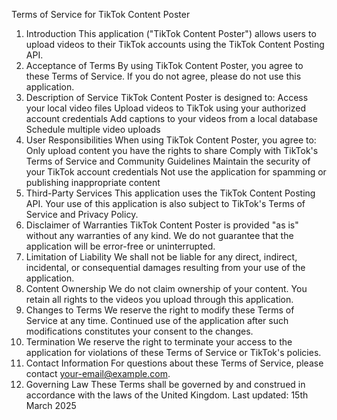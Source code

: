Terms of Service for TikTok Content Poster
1. Introduction
This application ("TikTok Content Poster") allows users to upload videos to their TikTok accounts using the TikTok Content Posting API.
2. Acceptance of Terms
By using TikTok Content Poster, you agree to these Terms of Service. If you do not agree, please do not use this application.
3. Description of Service
TikTok Content Poster is designed to:
Access your local video files
Upload videos to TikTok using your authorized account credentials
Add captions to your videos from a local database
Schedule multiple video uploads
4. User Responsibilities
When using TikTok Content Poster, you agree to:
Only upload content you have the rights to share
Comply with TikTok's Terms of Service and Community Guidelines
Maintain the security of your TikTok account credentials
Not use the application for spamming or publishing inappropriate content
5. Third-Party Services
This application uses the TikTok Content Posting API. Your use of this application is also subject to TikTok's Terms of Service and Privacy Policy.
6. Disclaimer of Warranties
TikTok Content Poster is provided "as is" without any warranties of any kind. We do not guarantee that the application will be error-free or uninterrupted.
7. Limitation of Liability
We shall not be liable for any direct, indirect, incidental, or consequential damages resulting from your use of the application.
8. Content Ownership
We do not claim ownership of your content. You retain all rights to the videos you upload through this application.
9. Changes to Terms
We reserve the right to modify these Terms of Service at any time. Continued use of the application after such modifications constitutes your consent to the changes.
10. Termination
We reserve the right to terminate your access to the application for violations of these Terms of Service or TikTok's policies.
11. Contact Information
For questions about these Terms of Service, please contact your-email@example.com.
12. Governing Law
These Terms shall be governed by and construed in accordance with the laws of the United Kingdom.
Last updated: 15th March 2025

